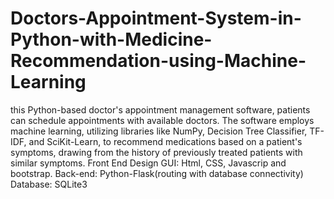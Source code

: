 # Doctors-Appointment-System-in-Python-with-Medicine-Recommendation-using-Machine-Learning
this Python-based doctor's appointment management software, patients can schedule appointments with available doctors. The software employs machine learning, utilizing libraries like NumPy, Decision Tree Classifier, TF-IDF, and SciKit-Learn, to recommend medications based on a patient's symptoms, drawing from the history of previously treated patients with similar symptoms.
Front End Design GUI: 
Html, CSS, Javascrip and bootstrap.
Back-end: 
Python-Flask(routing with database connectivity)
Database: SQLite3


